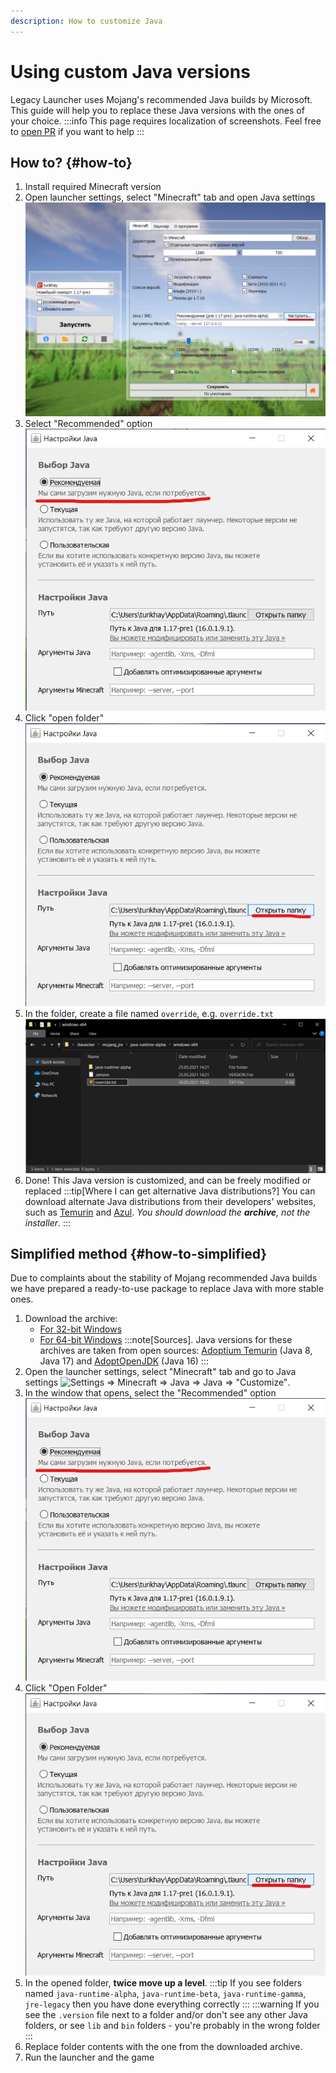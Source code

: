 ```yaml
---
description: How to customize Java
---
```

# Using custom Java versions
Legacy Launcher uses Mojang's recommended Java builds by Microsoft. This guide will help you to replace these Java versions with the ones of your choice.
:::info
This page requires localization of screenshots. Feel free to [open PR](https://github.com/LegacyLauncher/docs) if you want to help
:::

## How to? {#how-to}
1. Install required Minecraft version
2. Open launcher settings, select "Minecraft" tab and open Java settings
    ![Settings => Minecraft => Java => Java => "Customize"](./img/override-jre-0.png)
3. Select "Recommended" option
    ![Select "Recommended" Java](./img/override-jre-1.png)
4. Click "open folder"
    ![Open folder](./img/override-jre-2.png)
5. In the folder, create a file named `override`, e.g. `override.txt`
    ![Creating an `override` file](./img/override-jre-3.png)
6. Done! This Java version is customized, and can be freely modified or replaced
:::tip[Where I can get alternative Java distributions?]
You can download alternate Java distributions from their developers' websites, such as [Temurin](https://adoptium.net/temurin/releases/?package=jre) and [Azul](https://www.azul.com/downloads/#downloads-table-zulu). *You should download the **archive**, not the installer*.
:::

## Simplified method {#how-to-simplified}
Due to complaints about the stability of Mojang recommended Java builds we have prepared a ready-to-use package to replace Java with more stable ones.
1. Download the archive:
    * [For 32-bit Windows](https://disk.yandex.ru/d/xcXWahjDYbKqKg)
    * [For 64-bit Windows](https://disk.yandex.ru/d/6sEKgkJNeT90fA)
    :::note[Sources].
    Java versions for these archives are taken from open sources: [Adoptium Temurin](https://adoptium.net/temurin/releases/?package=jre) (Java 8, Java 17) and [AdoptOpenJDK](https://github.com/AdoptOpenJDK/openjdk16-binaries/) (Java 16)
    :::
2. Open the launcher settings, select "Minecraft" tab and go to Java settings
    ![Settings => Minecraft => Java => Java => "Customize"](./img/override-jre-ru-0.png).
3. In the window that opens, select the "Recommended" option
    ![Select "Recommended" Java](./img/override-jre-1.png)
4. Click "Open Folder"
    ![Open folder](./img/override-jre-2.png)
5. In the opened folder, **twice move up a level**.
    :::tip
    If you see folders named `java-runtime-alpha`, `java-runtime-beta`, `java-runtime-gamma`, `jre-legacy` then you have done everything correctly
    :::
    :::warning
    If you see the `.version` file next to a folder and/or don't see any other Java folders, or see `lib` and `bin` folders - you're probably in the wrong folder
    :::
6. Replace folder contents with the one from the downloaded archive.
7. Run the launcher and the game